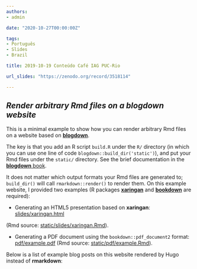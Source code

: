 ```yaml
---
authors:
- admin

date: "2020-10-27T00:00:00Z"

tags: 
- Português
- Slides
- Brazil

title: 2019-10-19 Conteúdo Café IAG PUC-Rio

url_slides: "https://zenodo.org/record/3518114"

---
```


## _Render arbitrary Rmd files on a blogdown website_

This is a minimal example to show how you can render arbitrary Rmd files on a website based on [**blogdown**](https://github.com/rstudio/blogdown). 

The key is that you add an R script `build.R` under the `R/` directory (in which you can use one line of code `blogdown::build_dir('static')`), and put your Rmd files under the `static/` directory. See the brief documentation in the [**blogdown** book](https://bookdown.org/yihui/blogdown/static-files.html).

It does not matter which output formats your Rmd files are generated to; `build_dir()` will call `rmarkdown::render()` to render them. On this example website, I provided two examples (R packages [**xaringan**](https://github.com/yihui/xaringan) and [**bookdown**](https://github.com/rstudio/bookdown) are required):

- Generating an HTML5 presentation based on **xaringan**: [slides/xaringan.html](/slides/slides1-empiricalissues.html) 


(Rmd source: [static/slides/xaringan.Rmd](https://github.com/yihui/blogdown-static/blame/master/static/slides/xaringan.Rmd)).

- Generating a PDF document using the `bookdown::pdf_document2` format: [pdf/example.pdf](/pdf/example.pdf) (Rmd source: [static/pdf/example.Rmd](https://github.com/yihui/blogdown-static/blame/master/static/pdf/example.Rmd)).

Below is a list of example blog posts on this website rendered by Hugo instead of **rmarkdown**: